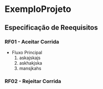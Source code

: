 # ExemploProjeto


## Especificação de Reequisitos

### RF01 - Aceitar Corrida

- Fluxo Principal
  1. askajskajs
  2. askhakjska
  3. mansjkahs
  

### RF02 - Rejeitar Corrida
